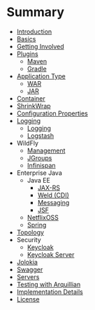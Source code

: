 # Summary

* [Introduction](README.adoc)
* [Basics](basics.adoc)
* [Getting Involved](getting_involved.adoc)
* [Plugins](plugins.adoc)
   * [Maven](maven-plugin.adoc)
   * [Gradle](gradle-plugin.adoc)
* [Application Type](application-type.adoc)
   * [WAR](war-applications.adoc)
   * [JAR](jar-applications.adoc)
* [Container](container.adoc)
* [ShrinkWrap](shrinkwrap.adoc)
* [Configuration Properties](configuration_properties.adoc)
* [Logging](logging-parent.adoc)
   * [Logging](logging.adoc)
   * [Logstash](logstash.adoc)
* WildFly
   * [Management](management.adoc)
   * [JGroups](jgroups.adoc)
   * [Infinispan](infinispan.adoc)
* Enterprise Java
   * Java EE
       * [JAX-RS](jax-rs.adoc)
       * [Weld (CDI)](weld_cdi.adoc)
       * [Messaging](messaging.adoc)
       * [JSF](jsf.adoc)
   * [NetflixOSS](netflixoss.adoc)
   * [Spring](spring.adoc)
* [Topology](topology.adoc)
* Security
   * [Keycloak](keycloak.adoc)
   * [Keycloak Server](keycloak_server.adoc)
* [Jolokia](jolokia.adoc)
* [Swagger](swagger.adoc)
* [Servers](servers.adoc)
* [Testing with Arquillian](testing_with_arquillian.adoc)
* [Implementation Details](implementation_details.adoc)
* [License](license.adoc)

